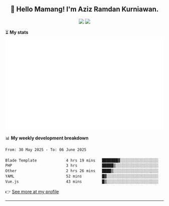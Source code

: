 <h2 align="center">👋 Hello Mamang! I'm Aziz Ramdan Kurniawan.</h2>  
<p align="center">
  <img src="https://komarev.com/ghpvc/?username=azizramdan">
  <img src="https://wakatime.com/badge/user/90056fa0-4c31-4eca-954e-2a3ac05896f9.svg">
</p>
    
⏳ **My stats**  
![](https://raw.githubusercontent.com/azizramdan/github-stats/master/generated/overview.svg#gh-dark-mode-only)

📊 **My weekly development breakdown**
<!--START_SECTION:waka-->

```txt
From: 30 May 2025 - To: 06 June 2025

Blade Template             4 hrs 19 mins   ███████▓░░░░░░░░░░░░░░░░░   30.84 %
PHP                        3 hrs           █████▒░░░░░░░░░░░░░░░░░░░   21.51 %
Other                      2 hrs 26 mins   ████▒░░░░░░░░░░░░░░░░░░░░   17.45 %
YAML                       52 mins         █▓░░░░░░░░░░░░░░░░░░░░░░░   06.21 %
Vue.js                     43 mins         █▒░░░░░░░░░░░░░░░░░░░░░░░   05.12 %
```

<!--END_SECTION:waka-->
👉 [See more at my profile](https://wakatime.com/@azizramdan)
***
